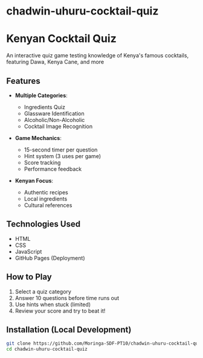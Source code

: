 # chadwin-uhuru-cocktail-quiz

# Kenyan Cocktail Quiz

An interactive quiz game testing knowledge of Kenya's famous cocktails, featuring Dawa, Kenya Cane, and more

## Features

- **Multiple Categories**:
  - Ingredients Quiz
  - Glassware Identification
  - Alcoholic/Non-Alcoholic
  - Cocktail Image Recognition

- **Game Mechanics**:
  - 15-second timer per question
  - Hint system (3 uses per game)
  - Score tracking
  - Performance feedback

- **Kenyan Focus**:
  - Authentic recipes
  - Local ingredients
  - Cultural references

## Technologies Used

- HTML
- CSS
- JavaScript
- GitHub Pages (Deployment)

## How to Play

1. Select a quiz category
2. Answer 10 questions before time runs out
3. Use hints when stuck (limited)
4. Review your score and try to beat it!

## Installation (Local Development)

```bash
git clone https://github.com/Moringa-SDF-PT10/chadwin-uhuru-cocktail-quiz.git
cd chadwin-uhuru-cocktail-quiz
